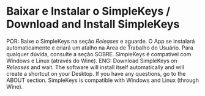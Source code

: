 # Baixar e Instalar o SimpleKeys / Download and Install SimpleKeys
POR: Baixe o SimpleKeys na seção _Releases_ e aguarde. O App se instalará automaticamente e criará um atalho na Área de Trabalho do Usuário. Para qualquer dúvida, consulte a seção SOBRE. SimpleKeys é compatível com Windows e Linux (através do Wine).
ENG: Download SimpleKeys on _Releases_ and wait. The software will install itself automatically and will create a shortcut on your Desktop. If you have any questions, go to the ABOUT section. SimpleKeys is compatible with Windows and Linux (through Wine).